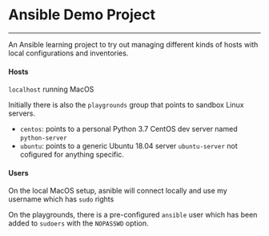 # Ansible Demo Project
---
An Ansible learning project to try out managing different kinds of hosts with local configurations and inventories.

#### Hosts
`localhost` running MacOS

Initially there is also the `playgrounds` group that points to sandbox Linux servers.

* `centos`: points to a personal Python 3.7 CentOS dev server named `python-server`
* `ubuntu`: points to a generic Ubuntu 18.04 server `ubuntu-server` not cofigured for anything specific.

#### Users
On the local MacOS setup, asnible will connect locally and use my username which has `sudo` rights

On the playgrounds, there is a pre-configured `ansible` user which has been added to `sudoers` with the `NOPASSWD` option.